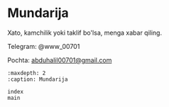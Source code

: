 Mundarija
================

Xato, kamchilik yoki taklif bo'lsa, menga xabar qiling. 

Telegram: @www_00701

Pochta: abduhalil00701@gmail.com

   ```{toctree}
   :maxdepth: 2
   :caption: Mundarija

   index
   main
